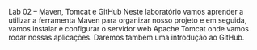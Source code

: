 Lab 02 – Maven, Tomcat e GitHub
Neste laboratório vamos aprender a utilizar a ferramenta Maven para organizar
nosso projeto e em seguida, vamos instalar e configurar o servidor web Apache
Tomcat onde vamos rodar nossas aplicações. Daremos tambem uma introdução
ao GitHub. 
